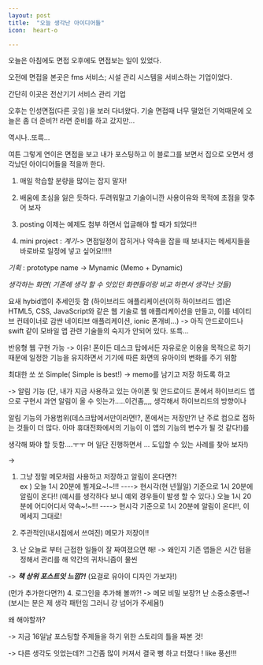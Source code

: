 ```yaml
---
layout: post
title:  "오늘 생각난 아이디어들"
icon:  heart-o

---
```



 오늘은 아침에도 면접 오후에도 면접보는 일이 있었다.

 오전에 면접을 본곳은 fms 서비스; 시설 관리 시스템을 서비스하는 기업이었다.

 간단히  이곳은 전산기기 서비스 관리 기업

 오후는 인성면접(다른 곳임 )을 보러 다녀왔다. 기술 면접때 너무 떨었던 기억때문에 오늘은 좀 더 준비?! 라면 준비를 하고 갔지만...

 역시나..또륵...


여튼 그렇게 연이은 면접을 보고 내가 포스팅하고 이 블로그를 보면서 집으로 오면서 생각났던 아이디어들을 적을까 한다.

1. 매일 학습할 분량을 많이는 잡지 말자!
2. 배움에 초심을 잃은 듯하다. 두려워말고 기술이니깐 사용이유와 목적에 초점을 맞추어 보자
3. posting 이제는 예제도 첨부 하면서 업글해야 할 때가 되었다!!


4. mini project :
*계기*-> 면접일정이 잡히거나 약속을 잡을 때 보내지는 메세지들을 바로바로 일정에 넣고 싶어요!!!!!


*기획* : prototype name -> Mynamic (Memo + Dynamic)


*생각하는 화면( 기존에 생각 할 수 잇있던 화면들이랑 비교 하면서 생각난 것들)*

요새 hybid앱이 추세인듯 함 (하이브리드 애플리케이션(이하 하이브리드 앱)은 HTML5, CSS, JavaScript와 같은 웹 기술로 웹 애플리케이션을 만들고, 이를 네이티브 컨테이너로 감싼 네이티브 애플리케이션, ionic 폰개비...)
-> 아직 안드로이드나 swift 같이 모바일 앱 관련 기술들의 숙지가 안되어 있다. 또륵...

반응형 웹 구현 가능
-> 이유! 폰이든 데스크 탑에서든 자유로운 이용을 목적으로 하기 때문에 일정한 기능을 유지하면서 기기에 따른 화면의 유아이의 변화를 주기 위함

최대한 쏘 쏘 Simple( Simple is best!)
-> memo를 남기고 저장 하도록 하고

-> 알림 기능 (단, 내가 지금 사용하고 있는 아이폰 및 안드로이드 폰에서 하이브리드 앱으로 구현시 과연 알림이 올 수 잇는가.....이건좀,,,, 생각해서 하이브리드의 방향이나

알림 기능의 가용범위(데스크탑에서만이라면!?, 폰에서는 저장만?! 난 주로 컴으로 접하는 것들이 더 많다. 아마 휴대전화에서의 기능이 이 앱의 기능의 변수가 될 것 같다!)를

생각해 봐야 할 듯함....ㅜㅜ 머 일단 진행하면서 ... 도입할 수 있는 사례를 찾아 보자!)

->   

 1. 그냥 정말 메모처럼 사용하고 저장하고 알림이 온다면?!  
 ex ) 오늘 1시 20분에 뵐게요~!~!!! ----> 현시각(현 년월일) 기준으로 1시 20분에 알림이 온다!! (예시를 생각하다 보니 예외 경우들이 발생 할 수 있다.)
      오늘 1시 20분에 어디어디서 약속~!~!!! ----> 현시각 기준으로 1시 20분에 알림이 온다!!, 이 메세지 그대로!

 2. 주관적인(내시점에서 쓰여진) 메모가 저장이!!


 3. 난 오늘로 부터 근접한 일들이 잘 짜여졌으면 해!
  -> 왜인지 기존 앱들은 시간 텀을 정해서 관리를 해 약간의 귀차니즘이 물씬



  -> ***책 상위 포스트잇 느낌?!*** (요걸로 유아이 디자인 가보자!)

(먼가 추가한다면?!)
  4. 로그인을 추가해 볼까?!
  -> 메모 비밀 보장?! 난 소중소중맨~!(보시는 분은 제 생각 패턴임 그러니 걍 넘어가 주세욤!)  



왜 해야할까?

-> 지금 16일날 포스팅할 주제들을 하기 위한 스토리의 틀을 짜본 것!


-> 다른 생각도 잇었는데?! 그건좀 많이 커져서 결국 뻥 하고 터졌다 !  like 풍선!!!
